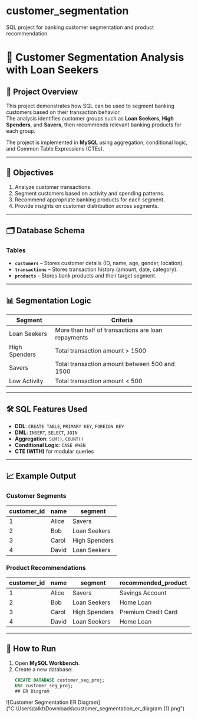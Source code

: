 # customer_segmentation
 SQL project for banking customer segmentation and product recommendation.
# 🏦 Customer Segmentation Analysis with Loan Seekers

## 📌 Project Overview
This project demonstrates how SQL can be used to segment banking customers based on their transaction behavior.  
The analysis identifies customer groups such as **Loan Seekers**, **High Spenders**, and **Savers**, then recommends relevant banking products for each group.

The project is implemented in **MySQL** using aggregation, conditional logic, and Common Table Expressions (CTEs).

---

## 🎯 Objectives
1. Analyze customer transactions.
2. Segment customers based on activity and spending patterns.
3. Recommend appropriate banking products for each segment.
4. Provide insights on customer distribution across segments.

---

## 🗂 Database Schema
### **Tables**
- **`customers`** – Stores customer details (ID, name, age, gender, location).
- **`transactions`** – Stores transaction history (amount, date, category).
- **`products`** – Stores bank products and their target segment.

---

## 📊 Segmentation Logic
| Segment         | Criteria                                                                 |
|-----------------|--------------------------------------------------------------------------|
| Loan Seekers    | More than half of transactions are loan repayments                       |
| High Spenders   | Total transaction amount > 1500                                           |
| Savers          | Total transaction amount between 500 and 1500                            |
| Low Activity    | Total transaction amount < 500                                           |

---

## 🛠 SQL Features Used
- **DDL**: `CREATE TABLE`, `PRIMARY KEY`, `FOREIGN KEY`
- **DML**: `INSERT`, `SELECT`, `JOIN`
- **Aggregation**: `SUM()`, `COUNT()`
- **Conditional Logic**: `CASE WHEN`
- **CTE (WITH)** for modular queries

---

## 📈 Example Output
### **Customer Segments**
| customer_id | name   | segment       |
|-------------|--------|--------------|
| 1           | Alice  | Savers       |
| 2           | Bob    | Loan Seekers |
| 3           | Carol  | High Spenders|
| 4           | David  | Loan Seekers |

### **Product Recommendations**
| customer_id | name   | segment       | recommended_product     |
|-------------|--------|--------------|-------------------------|
| 1           | Alice  | Savers       | Savings Account         |
| 2           | Bob    | Loan Seekers | Home Loan               |
| 3           | Carol  | High Spenders| Premium Credit Card     |
| 4           | David  | Loan Seekers | Home Loan               |

---

## 🚀 How to Run
1. Open **MySQL Workbench**.
2. Create a new database:
   ```sql
   CREATE DATABASE customer_seg_proj;
   USE customer_seg_proj;
   ## ER Diagram

![Customer Segmentation ER Diagram]("C:\Users\talkt\Downloads\customer_segmentation_er_diagram (1).png")

